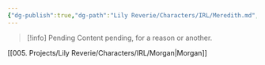 ```yaml
---
{"dg-publish":true,"dg-path":"Lily Reverie/Characters/IRL/Meredith.md","permalink":"/lily-reverie/characters/irl/meredith/","created":"2024-01-20T04:39:50.092-03:00","updated":"2024-01-20T04:55:49.121-03:00"}
---
```



>[!info] Pending
>Content pending, for a reason or another.

[[005. Projects/Lily Reverie/Characters/IRL/Morgan\|Morgan]]